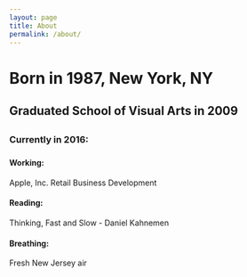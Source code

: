 ```yaml
---
layout: page
title: About
permalink: /about/
---
```

<html>
<h1>Born in 1987, New York, NY
 <h2>Graduated School of Visual Arts in 2009<h2>
    <h3>Currently in 2016:<h3>
    <body>
      <h4>Working:</h4> 
      <p>Apple, Inc. Retail Business Development</p>
      <h4>Reading:</h4>  
      <p>Thinking, Fast and Slow - Daniel Kahnemen</p>
      <h4>Breathing:</h4>
      <p>Fresh New Jersey air</p>
</body>
</html>

